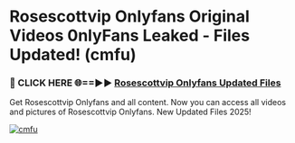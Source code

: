 # Rosescottvip Onlyfans Original Videos 0nlyFans Leaked - Files Updated! (cmfu)

<h3>🔴 CLICK HERE 🌐==►► <a href="https://tinyurl.com/2m67pmp6" rel="nofollow">Rosescottvip Onlyfans Updated Files</a></h3>

Get Rosescottvip Onlyfans and all content. Now you can access all videos and pictures of Rosescottvip Onlyfans. New Updated Files 2025!

[![cmfu](https://i.imgur.com/H4QAA4z.gif)](https://tinyurl.com/2m67pmp6)